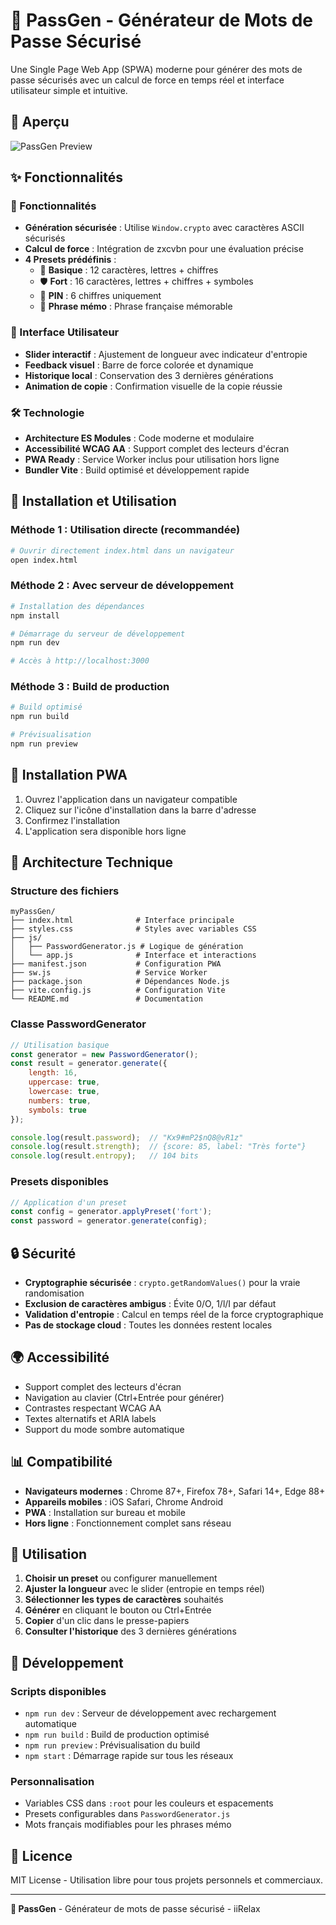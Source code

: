 # 🔐 PassGen - Générateur de Mots de Passe Sécurisé

Une Single Page Web App (SPWA) moderne pour générer des mots de passe sécurisés avec un calcul de force en temps réel et interface utilisateur simple et intuitive.

## 📸 Aperçu

![PassGen Preview](https://media.discordapp.net/attachments/1211706182310436934/1404889686010363986/296E5936-1B47-4B01-9C6B-A64E53C1624F.png?ex=689cd4fa&is=689b837a&hm=8c9e6edf4e57df847c81b48dbc4cb91351e0a79db7371031aea1fcbe6fe9453d&=&format=webp&quality=lossless&width=970&height=930)


## ✨ Fonctionnalités

### 🔑 Fonctionnalités
- **Génération sécurisée** : Utilise `Window.crypto` avec caractères ASCII sécurisés
- **Calcul de force** : Intégration de zxcvbn pour une évaluation précise
- **4 Presets prédéfinis** :
  - 🔑 **Basique** : 12 caractères, lettres + chiffres
  - 🛡️ **Fort** : 16 caractères, lettres + chiffres + symboles
  - 🔢 **PIN** : 6 chiffres uniquement
  - 📝 **Phrase mémo** : Phrase française mémorable

### 🎨 Interface Utilisateur
- **Slider interactif** : Ajustement de longueur avec indicateur d'entropie
- **Feedback visuel** : Barre de force colorée et dynamique
- **Historique local** : Conservation des 3 dernières générations
- **Animation de copie** : Confirmation visuelle de la copie réussie

### 🛠️ Technologie
- **Architecture ES Modules** : Code moderne et modulaire
- **Accessibilité WCAG AA** : Support complet des lecteurs d'écran
- **PWA Ready** : Service Worker inclus pour utilisation hors ligne
- **Bundler Vite** : Build optimisé et développement rapide

## 🚀 Installation et Utilisation

### Méthode 1 : Utilisation directe (recommandée)
```bash
# Ouvrir directement index.html dans un navigateur
open index.html
```

### Méthode 2 : Avec serveur de développement
```bash
# Installation des dépendances
npm install

# Démarrage du serveur de développement
npm run dev

# Accès à http://localhost:3000
```

### Méthode 3 : Build de production
```bash
# Build optimisé
npm run build

# Prévisualisation
npm run preview
```

## 📱 Installation PWA

1. Ouvrez l'application dans un navigateur compatible
2. Cliquez sur l'icône d'installation dans la barre d'adresse
3. Confirmez l'installation
4. L'application sera disponible hors ligne

## 🔧 Architecture Technique

### Structure des fichiers
```
myPassGen/
├── index.html              # Interface principale
├── styles.css              # Styles avec variables CSS
├── js/
│   ├── PasswordGenerator.js # Logique de génération
│   └── app.js              # Interface et interactions
├── manifest.json           # Configuration PWA
├── sw.js                   # Service Worker
├── package.json            # Dépendances Node.js
├── vite.config.js          # Configuration Vite
└── README.md               # Documentation
```

### Classe PasswordGenerator

```javascript
// Utilisation basique
const generator = new PasswordGenerator();
const result = generator.generate({
    length: 16,
    uppercase: true,
    lowercase: true,
    numbers: true,
    symbols: true
});

console.log(result.password);  // "Kx9#mP2$nQ8@vR1z"
console.log(result.strength);  // {score: 85, label: "Très forte"}
console.log(result.entropy);   // 104 bits
```

### Presets disponibles
```javascript
// Application d'un preset
const config = generator.applyPreset('fort');
const password = generator.generate(config);
```

## 🔒 Sécurité

- **Cryptographie sécurisée** : `crypto.getRandomValues()` pour la vraie randomisation
- **Exclusion de caractères ambigus** : Évite 0/O, 1/l/I par défaut
- **Validation d'entropie** : Calcul en temps réel de la force cryptographique
- **Pas de stockage cloud** : Toutes les données restent locales

## 🌍 Accessibilité

- Support complet des lecteurs d'écran
- Navigation au clavier (Ctrl+Entrée pour générer)
- Contrastes respectant WCAG AA
- Textes alternatifs et ARIA labels
- Support du mode sombre automatique

## 📊 Compatibilité

- **Navigateurs modernes** : Chrome 87+, Firefox 78+, Safari 14+, Edge 88+
- **Appareils mobiles** : iOS Safari, Chrome Android
- **PWA** : Installation sur bureau et mobile
- **Hors ligne** : Fonctionnement complet sans réseau

## 🎯 Utilisation

1. **Choisir un preset** ou configurer manuellement
2. **Ajuster la longueur** avec le slider (entropie en temps réel)
3. **Sélectionner les types de caractères** souhaités
4. **Générer** en cliquant le bouton ou Ctrl+Entrée
5. **Copier** d'un clic dans le presse-papiers
6. **Consulter l'historique** des 3 dernières générations

## 🔧 Développement

### Scripts disponibles
- `npm run dev` : Serveur de développement avec rechargement automatique
- `npm run build` : Build de production optimisé
- `npm run preview` : Prévisualisation du build
- `npm start` : Démarrage rapide sur tous les réseaux

### Personnalisation
- Variables CSS dans `:root` pour les couleurs et espacements
- Presets configurables dans `PasswordGenerator.js`
- Mots français modifiables pour les phrases mémo

## 📜 Licence

MIT License - Utilisation libre pour tous projets personnels et commerciaux.

---

**🔐 PassGen** - Générateur de mots de passe sécurisé - iiRelax
